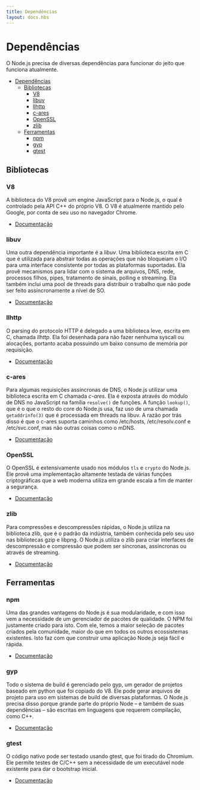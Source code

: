 ```yaml
---
title: Dependências
layout: docs.hbs
---
```


# Dependências

O Node.js precisa de diversas dependências para funcionar do jeito que funciona atualmente.

* [Dependências](#dependências)
  * [Bibliotecas](#bibliotecas)
    * [V8](#v8)
    * [libuv](#libuv)
    * [llhttp](#llhttp)
    * [c-ares](#c-ares)
    * [OpenSSL](#openssl)
    * [zlib](#zlib)
  * [Ferramentas](#ferramentas)
    * [npm](#npm)
    * [gyp](#gyp)
    * [gtest](#gtest)

## Bibliotecas

### V8

<!-- The V8 library provides Node.js with a JavaScript engine, which Node.js
controls via the V8 C++ API. V8 is maintained by Google, for use in Chrome.

* [Documentation](https://v8.dev/docs/) -->

A biblioteca do V8 provê um engine JavaScript para o Node.js, o qual
é controlado pela API C++ do próprio V8. O V8 é atualmente mantido
pelo Google, por conta de seu uso no navegador Chrome.

* [Documentação](https://v8.dev/docs/)

### libuv

<!-- Another important dependency is libuv, a C library that is used to abstract
non-blocking I/O operations to a consistent interface across all supported
platforms. It provides mechanisms to handle file system, DNS, network, child
processes, pipes, signal handling, polling and streaming. It also includes a
thread pool for offloading work for some things that can't be done
asynchronously at the operating system level.

* [Documentation](http://docs.libuv.org/) -->

Uma outra dependência importante é a *libuv*. Uma biblioteca escrita em C que
é utilizada para abstrair todas as operações que não bloqueiam o I/O para uma
interface consistente por todas as plataformas suportadas. Ela provê mecanismos
para lidar com o sistema de arquivos, DNS, rede, processos filhos, pipes,
tratamento de sinais, polling e streaming. Ela também inclui uma pool de threads
para distribuir o trabalho que não pode ser feito assíncronamente a nível de SO.

* [Documentação](http://docs.libuv.org/)

### llhttp

<!-- HTTP parsing is handled by a lightweight C library called llhttp. It is
designed to not make any syscalls or allocations, so it has a very small
per-request memory footprint.

* [Documentation](https://github.com/nodejs/llhttp) -->

O parsing do protocolo HTTP é delegado a uma biblioteca leve, escrita em C,
chamada *llhttp*. Ela foi desenhada para não fazer nenhuma syscall ou
alocações, portanto acaba possuindo um baixo consumo de memória por requisição.

* [Documentação](https://github.com/nodejs/llhttp)

### c-ares

<!-- For some asynchronous DNS requests, Node.js uses a C library called c-ares.
It is exposed through the DNS module in JavaScript as the `resolve()` family of
functions. The `lookup()` function, which is what the rest of core uses, makes
use of threaded `getaddrinfo(3)` calls in libuv. The reason for this is that
c-ares supports /etc/hosts, /etc/resolv.conf and /etc/svc.conf, but not things
like mDNS.

* [Documentation](http://c-ares.haxx.se/docs.html) -->
Para algumas requisições assíncronas de DNS, o Node.js utilizar uma biblioteca
escrita em C chamada *c-ares*. Ela é exposta através do módulo de DNS no JavaScript
na família `resolve()` de funções. A função `lookup()`, que é o que o resto do core
do Node.js usa, faz uso de uma chamada `getaddrinfo(3)` que é processada em threads
na libuv. A razão por trás disso é que o c-ares suporta caminhos como
/etc/hosts, /etc/resolv.conf e /etc/svc.conf, mas não outras coisas como o mDNS.

* [Documentação](http://c-ares.haxx.se/docs.html)

### OpenSSL

<!-- OpenSSL is used extensively in both the `tls` and `crypto` modules. It provides
battle-tested implementations of many cryptographic functions that the modern
web relies on for security.

* [Documentation](https://www.openssl.org/docs/) -->

O OpenSSL é extensivamente usado nos módulos `tls` e `crypto` do Node.js. Ele provê
uma implementação altamente testada de várias funções criptográficas que a web
moderna utiliza em grande escala a fim de manter a segurança.

* [Documentação](https://www.openssl.org/docs/)

### zlib

<!-- For fast compression and decompression, Node.js relies on the industry-standard
zlib library, also known for its use in gzip and libpng. Node.js uses zlib to
create sync, async and streaming compression and decompression interfaces.

* [Documentation](http://www.zlib.net/manual.html) -->

Para compressões e descompressões rápidas, o Node.js utiliza na biblioteca zlib,
que é o padrão da indústria, também conhecida pelo seu uso nas bibliotecas gzip e libpng.
O Node.js utiliza o zlib para criar interfaces de descompressão e compressão que podem
ser síncronas, assíncronas ou através de streaming.

* [Documentação](http://www.zlib.net/manual.html)

## Ferramentas

### npm

<!-- Node.js is all about modularity, and with that comes the need for a quality
package manager; for this purpose, npm was made. With npm comes the largest
selection of community-created packages of any programming ecosystem,
which makes building Node.js apps quick and easy.

* [Documentation](https://docs.npmjs.com/) -->

Uma das grandes vantagens do Node.js é sua modularidade, e com isso vem a
necessidade de um gerenciador de pacotes de qualidade. O NPM foi justamente
criado para isto. Com ele, temos a maior seleção de pacotes criados pela
comunidade, maior do que em todos os outros ecossistemas existentes. Isto
faz com que construir uma aplicação Node.js seja fácil e rápida.

* [Documentação](https://docs.npmjs.com/)

### gyp

<!-- The build system is handled by gyp, a python-based project generator copied
from V8. It can generate project files for use with build systems across many
platforms. Node.js requires a build system because large parts of it — and its
dependencies — are written in languages that require compilation.

* [Documentation](https://gyp.gsrc.io/docs/UserDocumentation.md) -->

Todo o sistema de build é gerenciado pelo gyp, um gerador de projetos baseado
em python que foi copiado do V8. Ele pode gerar arquivos de projeto para uso
em sistemas de build de diversas plataformas. O Node.js precisa disso porque
grande parte do próprio Node – e também de suas dependências – são escritas em
linguagens que requerem compilação, como C++.

* [Documentação](https://gyp.gsrc.io/docs/UserDocumentação.md)

### gtest

<!--
Native code can be tested using gtest, which is taken from Chromium. It allows
testing C/C++ without needing an existing node executable to bootstrap from.

* [Documentation](https://code.google.com/p/googletest/wiki/V1_7_Documentation) -->

O código nativo pode ser testado usando gtest, que foi tirado do Chromium. Ele
permite testes de C/C++ sem a necessidade de um executável node existente para
dar o bootstrap inicial.

* [Documentação](https://code.google.com/p/googletest/wiki/V1_7_Documentação)
